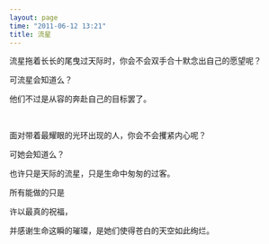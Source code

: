 ```yaml
---
layout: page
time: "2011-06-12 13:21"
title: 流星
---
```


流星拖着长长的尾曳过天际时，你会不会双手合十默念出自己的愿望呢？

可流星会知道么？

他们不过是从容的奔赴自己的目标罢了。

 <br />

面对带着最耀眼的光环出现的人，你会不会攫紧内心呢？

可她会知道么？

也许只是天际的流星，只是生命中匆匆的过客。

所有能做的只是

许以最真的祝福，

并感谢生命这瞬的璀璨，是她们使得苍白的天空如此绚烂。
